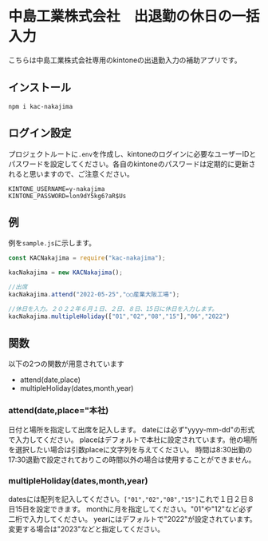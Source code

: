 # 中島工業株式会社　出退勤の休日の一括入力
こちらは中島工業株式会社専用のkintoneの出退勤入力の補助アプリです。

## インストール
`npm i kac-nakajima`

## ログイン設定
プロジェクトルートに`.env`を作成し、kintoneのログインに必要なユーザーIDとパスワードを設定してください。各自のkintoneのパスワードは定期的に更新されると思いますので、ご注意ください。

```.env
KINTONE_USERNAME=y-nakajima
KINTONE_PASSWORD=lon9dY5kg6?aR$Us
```

## 例
例を`sample.js`に示します。

```sample.js
const KACNakajima = require("kac-nakajima");

kacNakajima = new KACNakajima();

//出席
kacNakajima.attend("2022-05-25","○○産業大阪工場");

//休日を入力。２０２２年６月１日、２日、８日、15日に休日を入力します。
kacNakajima.multipleHoliday(["01","02","08","15"],"06","2022")
```

## 関数
以下の2つの関数が用意されています
- attend(date,place)
- multipleHoliday(dates,month,year)

### attend(date,place="本社)
日付と場所を指定して出席を記入します。
dateには必ず"yyyy-mm-dd"の形式で入力してください。
placeはデフォルトで本社に設定されています。他の場所を選択したい場合は引数placeに文字列を与えてください。
時間は8:30出勤の17:30退勤で設定されておりこの時間以外の場合は使用することができません。

### multipleHoliday(dates,month,year)
datesには配列を記入してください。`["01","02","08","15"]`これで１日２日８日15日を設定できます。
monthに月を指定してください。"01"や"12"など必ず二桁で入力してください。
yearにはデフォルトで"2022"が設定されています。変更する場合は"2023"などと指定してください。